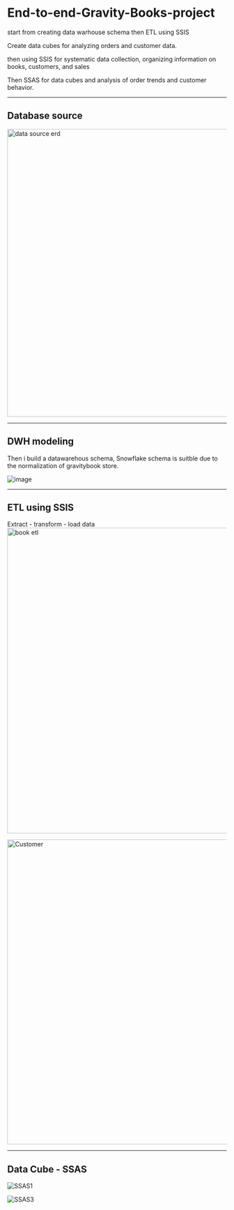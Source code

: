 # End-to-end-Gravity-Books-project

start from creating data warhouse schema then ETL using SSIS


Create data cubes for analyzing orders and customer data.

then using SSIS for systematic data collection, organizing information on books, customers, and sales

Then SSAS for data cubes and analysis of order trends and customer behavior.

-----------------------
## Database source
<img width="661" alt="data source erd" src="https://github.com/mohamedkhalaf110/End-to-end-Gravity-Books-project/assets/93522514/ed7c661d-ce5f-4e70-aa4f-109c5815e0bb">

-----------------------
## DWH modeling

Then i build a datawarehous schema, Snowflake schema is suitble due to the normalization of gravitybook store.

![image](https://github.com/mohamedkhalaf110/End-to-end-Gravity-Books-project/assets/93522514/54094c2b-91b2-4ed0-8fbc-db86cff4aa2d)

--------------------

## ETL using SSIS
Extract - transform - load data 
<img width="702" alt="book etl" src="https://github.com/mohamedkhalaf110/End-to-end-Gravity-Books-project/assets/93522514/2d9f6e9a-cf96-4306-9fc6-0e9726642c8d">

<img width="700" alt="Customer" src="https://github.com/mohamedkhalaf110/End-to-end-Gravity-Books-project/assets/93522514/9b882f9b-2655-4ac9-8688-7bfa317a3d1b">

-------------------------
## Data Cube - SSAS

![SSAS1](https://github.com/mohamedkhalaf110/End-to-end-Gravity-Books-project/assets/93522514/f2f624aa-d005-4ebc-b747-3942a9f05a69)

![SSAS3](https://github.com/mohamedkhalaf110/End-to-end-Gravity-Books-project/assets/93522514/81c0d2cf-88c1-46ec-b86e-f599b5c08e4d)






